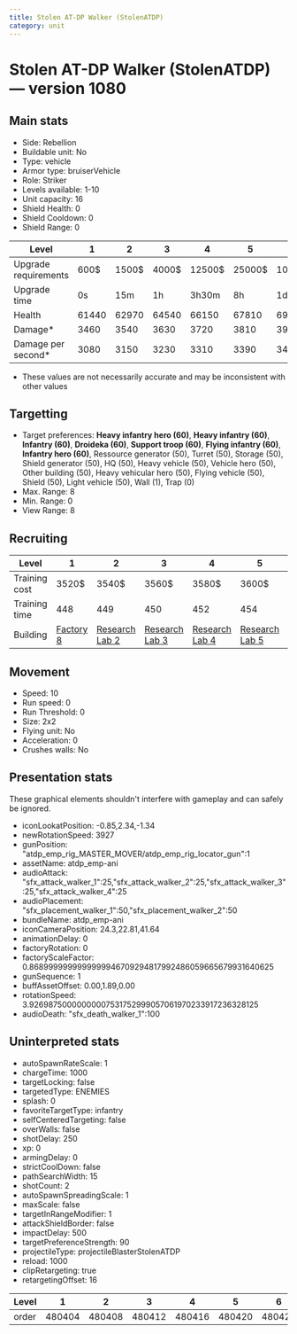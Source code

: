```yaml
---
title: Stolen AT-DP Walker (StolenATDP)
category: unit
---
```


# Stolen AT-DP Walker (StolenATDP) — version 1080

## Main stats

  * Side: Rebellion
  * Buildable unit: No
  * Type: vehicle
  * Armor type: bruiserVehicle
  * Role: Striker
  * Levels available: 1-10
  * Unit capacity: 16
  * Shield Health: 0
  * Shield Cooldown: 0
  * Shield Range: 0

|Level               |1    |2    |3    |4     |5     |6      |7      |8      |9       |10      |
|--------------------|-----|-----|-----|------|------|-------|-------|-------|--------|--------|
|Upgrade requirements|600$ |1500$|4000$|12500$|25000$|100000$|160000$|320000$|1000000$|1750000$|
|Upgrade time        |0s   |15m  |1h   |3h30m |8h    |1d     |2d     |3d12h  |5d      |1w1d    |
|Health              |61440|62970|64540|66150 |67810 |69510  |71260  |73060  |74900   |76800   |
|Damage*             |3460 |3540 |3630 |3720  |3810  |3910   |4010   |4110   |4210    |4320    |
|Damage per second*  |3080 |3150 |3230 |3310  |3390  |3480   |3560   |3650   |3740    |3840    |

* These values are not necessarily accurate and may be inconsistent with other values

## Targetting

  * Target preferences: **Heavy infantry hero (60)**, **Heavy infantry (60)**, **Infantry (60)**, **Droideka (60)**, **Support troop (60)**, **Flying infantry (60)**, **Infantry hero (60)**, Ressource generator (50), Turret (50), Storage (50), Shield generator (50), HQ (50), Heavy vehicle (50), Vehicle hero (50), Other building (50), Heavy vehicular hero (50), Flying vehicle (50), Shield (50), Light vehicle (50), Wall (1), Trap (0)
  * Max. Range: 8
  * Min. Range: 0
  * View Range: 8

## Recruiting

|Level        |1                             |2                                     |3                                     |4                                     |5                                     |6                                     |7                                     |8                                     |9                                     |10                                     |
|-------------|------------------------------|--------------------------------------|--------------------------------------|--------------------------------------|--------------------------------------|--------------------------------------|--------------------------------------|--------------------------------------|--------------------------------------|---------------------------------------|
|Training cost|3520$                         |3540$                                 |3560$                                 |3580$                                 |3600$                                 |3620$                                 |3640$                                 |3660$                                 |3696$                                 |4048$                                  |
|Training time|448                           |449                                   |450                                   |452                                   |454                                   |456                                   |458                                   |460                                   |464                                   |480                                    |
|Building     |[Factory 8](rebelFactory.html)|[Research Lab 2](rebelOffenseLab.html)|[Research Lab 3](rebelOffenseLab.html)|[Research Lab 4](rebelOffenseLab.html)|[Research Lab 5](rebelOffenseLab.html)|[Research Lab 6](rebelOffenseLab.html)|[Research Lab 7](rebelOffenseLab.html)|[Research Lab 8](rebelOffenseLab.html)|[Research Lab 9](rebelOffenseLab.html)|[Research Lab 10](rebelOffenseLab.html)|

## Movement

  * Speed: 10
  * Run speed: 0
  * Run Threshold: 0
  * Size: 2x2
  * Flying unit: No
  * Acceleration: 0
  * Crushes walls: No

## Presentation stats

These graphical elements shouldn't interfere with gameplay and can safely be ignored.

  * iconLookatPosition: -0.85,2.34,-1.34
  * newRotationSpeed: 3927
  * gunPosition: "atdp_emp_rig_MASTER_MOVER/atdp_emp_rig_locator_gun":1
  * assetName: atdp_emp-ani
  * audioAttack: "sfx_attack_walker_1":25,"sfx_attack_walker_2":25,"sfx_attack_walker_3":25,"sfx_attack_walker_4":25
  * audioPlacement: "sfx_placement_walker_1":50,"sfx_placement_walker_2":50
  * bundleName: atdp_emp-ani
  * iconCameraPosition: 24.3,22.81,41.64
  * animationDelay: 0
  * factoryRotation: 0
  * factoryScaleFactor: 0.8689999999999999946709294817992486059665679931640625
  * gunSequence: 1
  * buffAssetOffset: 0.00,1.89,0.00
  * rotationSpeed: 3.92698750000000007531752999057061970233917236328125
  * audioDeath: "sfx_death_walker_1":100

## Uninterpreted stats

  * autoSpawnRateScale: 1
  * chargeTime: 1000
  * targetLocking: false
  * targetedType: ENEMIES
  * splash: 0
  * favoriteTargetType: infantry
  * selfCenteredTargeting: false
  * overWalls: false
  * shotDelay: 250
  * xp: 0
  * armingDelay: 0
  * strictCoolDown: false
  * pathSearchWidth: 15
  * shotCount: 2
  * autoSpawnSpreadingScale: 1
  * maxScale: false
  * targetInRangeModifier: 1
  * attackShieldBorder: false
  * impactDelay: 500
  * targetPreferenceStrength: 90
  * projectileType: projectileBlasterStolenATDP
  * reload: 1000
  * clipRetargeting: true
  * retargetingOffset: 16

|Level|1     |2     |3     |4     |5     |6     |7     |8     |9     |10    |
|-----|------|------|------|------|------|------|------|------|------|------|
|order|480404|480408|480412|480416|480420|480424|480428|480432|480436|480440|

